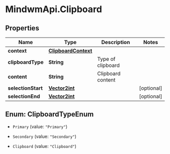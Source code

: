 # MindwmApi.Clipboard

## Properties

Name | Type | Description | Notes
------------ | ------------- | ------------- | -------------
**context** | [**ClipboardContext**](ClipboardContext.md) |  | 
**clipboardType** | **String** | Type of clipboard | 
**content** | **String** | Clipboard content | 
**selectionStart** | [**Vector2int**](Vector2int.md) |  | [optional] 
**selectionEnd** | [**Vector2int**](Vector2int.md) |  | [optional] 



## Enum: ClipboardTypeEnum


* `Primary` (value: `"Primary"`)

* `Secondary` (value: `"Secondary"`)

* `Clipboard` (value: `"Clipboard"`)




